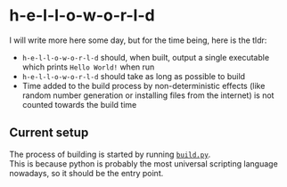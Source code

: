 # h-e-l-l-o-w-o-r-l-d

I will write more here some day, but for the time being, here is the tldr:
- `h-e-l-l-o-w-o-r-l-d` should, when built, output a single executable which prints `Hello World!` when run
- `h-e-l-l-o-w-o-r-l-d` should take as long as possible to build
- Time added to the build process by non-deterministic effects (like random number generation or installing files from the internet)
  is not counted towards the build time

## Current setup

The process of building is started by running [`build.py`](./build.py).  
This is because python is probably the most universal scripting language nowadays, so it should be the entry point.
